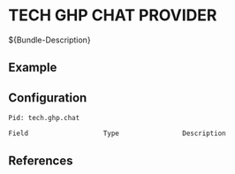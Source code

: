 # TECH GHP CHAT PROVIDER

${Bundle-Description}

## Example

## Configuration

	Pid: tech.ghp.chat
	
	Field					Type				Description
		
	
## References

